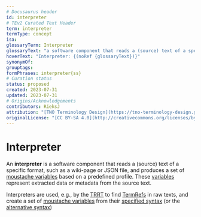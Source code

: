 ```yaml
---
# Docusaurus header
id: interpreter
# TEv2 Curated Text Header
term: interpreter
termType: concept
isa:
glossaryTerm: Interpreter
glossaryText: "a software component that reads a (source) text of a specific format, such as a wiki-page or JSON file, and produces a set of [moustache variables](@) based on a predefined profile. These [variables](moustache-variables@) represent extracted data or metadata from the source text."
hoverText: "Interpreter: {(noRef {glossaryText})}"
synonymOf:
grouptags:
formPhrases: interpreter{ss}
# Curation status
status: proposed
created: 2023-07-31
updated: 2023-07-31
# Origins/Acknowledgements
contributors: RieksJ
attribution: "[TNO Terminology Design](https://tno-terminology-design.github.io/tev2-specifications/docs)"
originalLicense: "[CC BY-SA 4.0](http://creativecommons.org/licenses/by-sa/4.0/?ref=chooser-v1)"
---
```


# Interpreter

An **interpreter** is a software component that reads a (source) text of a specific format, such as a wiki-page or JSON file, and produces a set of [moustache variables](@) based on a predefined profile. These [variables](moustache-variables@) represent extracted data or metadata from the source text.

Interpreters are used, e.g., by the [TRRT](@) to find [TermRefs](@) in raw texts, and create a set of [moustache variables](@) from their [specified syntax](/docs/spec-syntax/term-ref-syntax) (or the [alternative syntax](/docs/spec-syntax/term-ref-syntax#alternative-syntax))